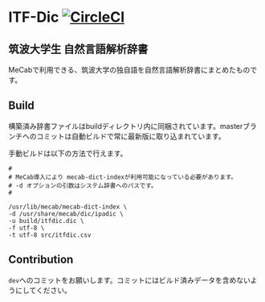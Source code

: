 # ITF-Dic [![CircleCI](https://circleci.com/gh/nandenjin/itfdic.svg?style=shield)](https://circleci.com/gh/nandenjin/itfdic)
## 筑波大学生 自然言語解析辞書

MeCabで利用できる、筑波大学の独自語を自然言語解析辞書にまとめたものです。

## Build

構築済み辞書ファイルはbuildディレクトリ内に同梱されています。masterブランチへのコミットは自動ビルドで常に最新版に取り込まれています。

手動ビルドは以下の方法で行えます。

```shell
# 
# MeCab導入により mecab-dict-indexが利用可能になっている必要があります。
# -d オプションの引数はシステム辞書へのパスです。
# 

/usr/lib/mecab/mecab-dict-index \
-d /usr/share/mecab/dic/ipadic \
-u build/itfdic.dic \
-f utf-8 \
-t utf-8 src/itfdic.csv
```

## Contribution

`dev`へのコミットをお願いします。コミットにはビルド済みデータを含めないようにしてください。
